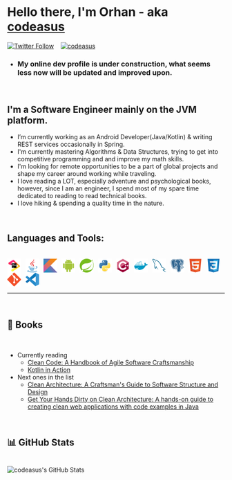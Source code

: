# Hello there, I'm Orhan - aka [codeasus](https://www.instagram.com/codeasus/)


[![Twitter Follow](https://img.shields.io/twitter/follow/codeasus?color=1DA1F2&logo=twitter&style=for-the-badge)](https://twitter.com/intent/follow?original_referer=https%3A%2F%2Fgithub.com%2codeasus&screen_name=codeasus)&nbsp;&nbsp;&nbsp;&nbsp;[![codeasus](https://img.shields.io/badge/Instagram-E4405F?style=for-the-badge&logo=instagram&logoColor=white)](https://www.instagram.com/codeasus/)


- ### My online dev profile is under construction, what seems less now will be updated and improved upon.
<br/>

## I'm a Software Engineer mainly on the JVM platform.

- I’m currently working as an Android Developer(Java/Kotlin) & writing REST services occasionally in Spring.
- I'm currently mastering Algorithms & Data Structures, trying to get into competitive programming and and improve my math skills.
- I'm looking for remote opportunities to be a part of global projects and shape my career around working while traveling.  
- I love reading a LOT, especially adventure and psychological books, however, since I am an engineer, I spend most of my spare time dedicated to reading to read technical books.
- I love hiking & spending a quality time in the nature.

<br/>

## Languages and Tools:

<br/>

<div>
  <img align="left" alt="JetBrains"    width="32px" src="https://raw.githubusercontent.com/devicons/devicon/v2.15.1/icons/jetbrains/jetbrains-original.svg" style="padding-right:10px;" />
  <img align="left" alt="Java"         width="32px" src="https://raw.githubusercontent.com/devicons/devicon/v2.15.1/icons/java/java-original.svg"      style="padding-right:10px;" />
  <img align="left" alt="Kotlin"       width="32px" src="https://raw.githubusercontent.com/devicons/devicon/v2.15.1/icons/kotlin/kotlin-original.svg"    style="padding-right:10px;" />
  <img align="left" alt="Android"      width="32px" src="https://raw.githubusercontent.com/devicons/devicon/v2.15.1/icons/android/android-plain.svg"      style="padding-right:10px;" />
  <img align="left" alt="Spring"       width="32px" src="https://raw.githubusercontent.com/devicons/devicon/v2.15.1/icons/spring/spring-original.svg"    style="padding-right:10px;" />
  <img align="left" alt="Python"       width="32px" src="https://raw.githubusercontent.com/devicons/devicon/v2.15.1/icons/python/python-original.svg"    style="padding-right:10px;" />
  <img align="left" alt="C++"          width="32px" src="https://raw.githubusercontent.com/devicons/devicon/v2.15.1/icons/cplusplus/cplusplus-original.svg" style="padding-right:10px;" />
  <img align="left" alt="Docker"       width="32px" src="https://raw.githubusercontent.com/devicons/devicon/v2.15.1/icons/docker/docker-plain.svg"       style="padding-right:10px;" />
  <img align="left" alt="MySQL"        width="32px" src="https://raw.githubusercontent.com/devicons/devicon/v2.15.1/icons/mysql/mysql-original.svg"     style="padding-right:10px;" />
  <img align="left" alt="==PostgreSQL" width="32px" src="https://raw.githubusercontent.com/devicons/devicon/v2.15.1/icons/postgresql/postgresql-plain.svg"   style="padding-right:10px;"/>
  <img align="left" alt="HTML5"        width="32px" src="https://raw.githubusercontent.com/devicons/devicon/v2.15.1/icons/html5/html5-original.svg"     style="padding-right:10px;" />
  <img align="left" alt="CSS3"         width="32px" src="https://raw.githubusercontent.com/devicons/devicon/v2.15.1/icons/css3/css3-original.svg"      style="padding-right:10px;" />
  <img align="left" alt="Git"          width="32px" src="https://raw.githubusercontent.com/devicons/devicon/v2.15.1/icons/git/git-original.svg"       style="padding-right:10px;" />
  <img align="left" alt="VS Code"      width="32px" src="https://raw.githubusercontent.com/devicons/devicon/v2.15.1/icons/vscode/vscode-original.svg"    style="padding-right:10px;" />
</div>

<br/><br/><br/>

---

<br/>

## 📕 Books

<br/>

- Currently reading
  - [Clean Code: A Handbook of Agile Software Craftsmanship](https://www.amazon.com/dp/0132350882/ref=cm_sw_r_tw_dp_CZMN3NFZKDB2SYEVWTP3)
  - [Kotlin in Action](https://www.amazon.com/Kotlin-Action-Dmitry-Jemerov/dp/1617293296)
- Next ones in the list
  - [Clean Architecture: A Craftsman's Guide to Software Structure and Design](https://www.amazon.com/dp/0134494164/ref=cm_sw_r_tw_dp_ZM23APP5MFEHK4KWGZBC)
  - [Get Your Hands Dirty on Clean Architecture: A hands-on guide to creating clean web applications with code examples in Java](https://www.amazon.com/dp/1839211962/ref=cm_sw_r_tw_dp_N2VTMARVPD6F8D282FKA)


<br/>


## 📊 GitHub Stats

<br/>

<img alt="codeasus's GitHub Stats" src="https://github-readme-stats.vercel.app/api?username=codeasus&show_icons=true&include_all_commits=true&cache_seconds=86400&theme=github_dark" />